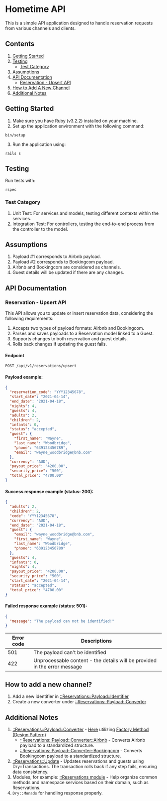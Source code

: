 # Hometime API

This is a simple API application designed to handle reservation requests from various channels and clients.

## Contents

1. [Getting Started](https://github.com/shabanzo/hometime/blob/main/README.md#getting-started)
2. [Testing](https://github.com/shabanzo/hometime/blob/main/README.md#testing)
    - [Test Category](https://github.com/shabanzo/hometime/tree/main#test-category)
3. [Assumptions](https://github.com/shabanzo/hometime/blob/main/README.md#assumptions)
4. [API Documentation](https://github.com/shabanzo/hometime/blob/main/README.md#api-documentation)
    - [Reservation - Upsert API](https://github.com/shabanzo/hometime/blob/main/README.md#reservation-upsert-api)
5. [How to Add A New Channel](https://github.com/shabanzo/hometime/tree/main#how-to-add-a-new-channel)
6. [Additional Notes](https://github.com/shabanzo/hometime/tree/main#additional-notes)

## Getting Started

1. Make sure you have Ruby (v3.2.2) installed on your machine.
2. Set up the application environment with the following command:

```
bin/setup
```

3. Run the application using:

```
rails s
```

## Testing

Run tests with:

```
rspec
```

### Test Category

1. Unit Test: For services and models, testing different contexts within the services.
2. Integration Test: For controllers, testing the end-to-end process from the controller to the model.

## Assumptions

1. Payload #1 corresponds to Airbnb payload.
2. Payload #2 corresponds to Bookingcom payload.
3. Airbnb and Bookingcom are considered as channels.
4. Guest details will be updated if there are any changes.

## API Documentation

### Reservation - Upsert API

This API allows you to update or insert reservation data, considering the following requirements:

1. Accepts two types of payload formats: Airbnb and Bookingcom.
2. Parses and saves payloads to a Reservation model linked to a Guest.
3. Supports changes to both reservation and guest details.
4. Rolls back changes if updating the guest fails.

#### Endpoint

```
POST /api/v1/reservations/upsert
```

#### Payload example:

```json
{
  "reservation_code": "YYY12345678",
  "start_date": "2021-04-14",
  "end_date": "2021-04-18",
  "nights": 4,
  "guests": 4,
  "adults": 2,
  "children": 2,
  "infants": 0,
  "status": "accepted",
  "guest": {
    "first_name": "Wayne",
    "last_name": "Woodbridge",
    "phone": "639123456789",
    "email": "wayne_woodbridge@bnb.com"
  },
  "currency": "AUD",
  "payout_price": "4200.00",
  "security_price": "500",
  "total_price": "4700.00"
}
```

#### Success response example (status: 200):

```json
{
  "adults": 2,
  "children": 2,
  "code": "YYY12345678",
  "currency": "AUD",
  "end_date": "2021-04-18",
  "guest": {
    "email": "wayne_woodbridge@bnb.com",
    "first_name": "Wayne",
    "last_name": "Woodbridge",
    "phone": "639123456789"
  },
  "guests": 4,
  "infants": 0,
  "nights": 4,
  "payout_price": "4200.00",
  "security_price": "500",
  "start_date": "2021-04-14",
  "status": "accepted",
  "total_price": "4700.00"
}
```

#### Failed response example (status: 501):

```json
{
  "message": "The payload can not be identified!"
}
```

| Error code | Descriptions                                                              |
| ---------- | ------------------------------------------------------------------------- |
| 501        | The payload can't be identified                                           |
| 422        | Unprocessable content - the details will be provided in the error message |

## How to add a new channel?

1. Add a new identifier in [::Reservations::Payload::Identifier](https://github.com/shabanzo/hometime/blob/main/app/services/reservations/payload/identifier.rb)
2. Create a new converter under [::Reservations::Payload::Converter](https://github.com/shabanzo/hometime/tree/main/app/services/reservations/payload/converter)

## Additional Notes

1. [::Reservations::Payload::Converter](https://github.com/shabanzo/hometime/tree/main/app/services/reservations/payload/converter) - [Here](https://github.com/shabanzo/hometime/blob/main/app/services/reservations/upsert.rb#L31-L35) utilizing [Factory Method (Design Pattern)](https://refactoring.guru/design-patterns/factory-method)
    - [::Reservations::Payload::Converter::Airbnb](https://github.com/shabanzo/hometime/tree/main/app/services/reservations/payload/converter/airbnb) - Converts Airbnb payload to a standardized structure.
    - [::Reservations::Payload::Converter::Bookingcom](https://github.com/shabanzo/hometime/tree/main/app/services/reservations/payload/converter/bookingcom) - Converts Bookingcom payload to a standardized structure.
2. [::Reservations::Update](https://github.com/shabanzo/hometime/blob/main/app/services/reservations/update.rb) - Updates reservations and guests using Dry::Transactions. The transaction rolls back if any step fails, ensuring data consistency.
3. Modules, for example: [::Reservations module](https://github.com/shabanzo/hometime/blob/main/app/services/reservations.rb) - Help organize common methods and namespace services based on their domain, such as Reservations.
4. `Dry::Monads` for handling response properly.
